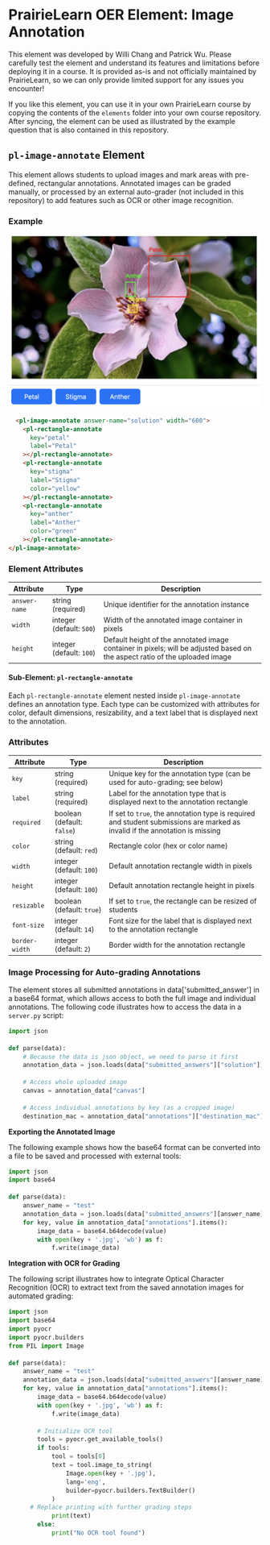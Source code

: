 
# PrairieLearn OER Element: Image Annotation

This element was developed by Willi Chang and Patrick Wu. Please carefully test the element and understand its features and limitations before deploying it in a course. It is provided as-is and not officially maintained by PrairieLearn, so we can only provide limited support for any issues you encounter!

If you like this element, you can use it in your own PrairieLearn course by copying the contents of the `elements` folder into your own course repository. After syncing, the element can be used as illustrated by the example question that is also contained in this repository.

## `pl-image-annotate` Element

This element allows students to upload images and mark areas with pre-defined, rectangular annotations. Annotated images can be graded manually, or processed by an external auto-grader (not included in this repository) to add features such as OCR or other image recognition.

### Example

<img src="example.png" width="500">

```html
  <pl-image-annotate answer-name="solution" width="600">
    <pl-rectangle-annotate
      key="petal"
      label="Petal"
    ></pl-rectangle-annotate>
    <pl-rectangle-annotate
      key="stigma"
      label="Stigma"
      color="yellow"
    ></pl-rectangle-annotate>
    <pl-rectangle-annotate
      key="anther"
      label="Anther"
      color="green"
    ></pl-rectangle-annotate>
</pl-image-annotate>
```

### Element Attributes

| Attribute      | Type | Description                                  
|----------------|------|-------------------------------------------
| `answer-name`  | string (required) |  Unique identifier for the annotation instance   
| `width`        | integer (default: `500`) | Width of the annotated image container in pixels
| `height`       | integer (default: `100`) | Default height of the annotated image container in pixels; will be adjusted based on the aspect ratio of the uploaded image 


#### Sub-Element: `pl-rectangle-annotate`

Each `pl-rectangle-annotate` element nested inside `pl-image-annotate` defines an annotation type. Each type can be customized with attributes for color, default dimensions, resizability, and a text label that is displayed next to the annotation.

### Attributes

| Attribute       | Type | Description          
|-----------------|------|-----------------------------------------------
| `key`           | string (required) |  Unique key for the annotation type (can be used for auto-grading; see below)    
| `label`         | string (required) |  Label for the annotation type that is displayed next to the annotation rectangle    
| `required`      | boolean (default: `false`) | If set to `true`, the annotation type is required and student submissions are marked as invalid if the annotation is missing
| `color`         | string (default: `red`) | Rectangle color (hex or color name)         
| `width`         | integer (default: `100`) | Default annotation rectangle width in pixels                        
| `height`        | integer (default: `100`) | Default annotation rectangle height in pixels    
| `resizable`     | boolean (default: `true`) | If set to `true`, the rectangle can be resized of students       
| `font-size`     | integer (default: `14`) | Font size for the label that is displayed next to the annotation rectangle   
| `border-width`  | integer (default: `2`) | Border width for the annotation rectangle   


### Image Processing for Auto-grading Annotations

The element stores all submitted annotations in data['submitted_answer'] in a base64 format, which allows access to both the full image and individual annotations. The following code illustrates how to access the data in a `server.py` script:

```python
import json

def parse(data):
    # Because the data is json object, we need to parse it first
    annotation_data = json.loads(data["submitted_answers"]["solution"])

    # Access whole uploaded image
    canvas = annotation_data["canvas"]

    # Access individual annotations by key (as a cropped image)
    destination_mac = annotation_data["annotations"]["destination_mac"]
```

**Exporting the Annotated Image**

The following example shows how the base64 format can be converted into a file to be saved and processed with external tools:

```python
import json
import base64

def parse(data):
	answer_name = "test"
	annotation_data = json.loads(data["submitted_answers"][answer_name])
	for key, value in annotation_data["annotations"].items():
		image_data = base64.b64decode(value)
		with open(key + '.jpg', 'wb') as f:
			f.write(image_data)
```

**Integration with OCR for Grading**

The following script illustrates how to integrate Optical Character Recognition (OCR) to extract text from the saved annotation images for automated grading:

```python
import json
import base64
import pyocr
import pyocr.builders
from PIL import Image

def parse(data):
	answer_name = "test"
	annotation_data = json.loads(data["submitted_answers"][answer_name])
	for key, value in annotation_data["annotations"].items():
		image_data = base64.b64decode(value)
		with open(key + '.jpg', 'wb') as f:
			f.write(image_data)

		# Initialize OCR tool
		tools = pyocr.get_available_tools()
		if tools:
			tool = tools[0]
			text = tool.image_to_string(
				Image.open(key + '.jpg'),
				lang='eng',
				builder=pyocr.builders.TextBuilder()
			)
      # Replace printing with further grading steps
			print(text)
		else:
			print("No OCR tool found")
```